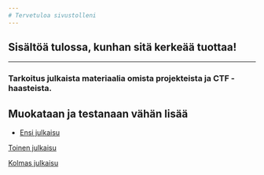 ```yaml
---
# Tervetuloa sivustolleni
---
```

## Sisältöä tulossa, kunhan sitä kerkeää tuottaa!
---
### Tarkoitus julkaista materiaalia omista projekteista ja **CTF** -haasteista.

## Muokataan ja testanaan vähän lisää

- [Ensi julkaisu](../docs/_posts/2023-11-01-Ensi%20julkaisuni.md)

[Toinen julkaisu](index.md)

[Kolmas julkaisu](./_posts/2025-01-30-reverse-engineering-notes.md)